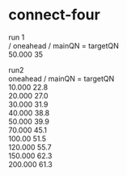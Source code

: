 # connect-four




run 1\
/ oneahead / mainQN = targetQN \
50.000 35

run2 \
oneahead / mainQN = targetQN\
10.000 22.8\
20.000 27.0\
30.000 31.9\
40.000  38.8\
50.000 39.9\
70.000 45.1\
100.00 51.5\
120.000 55.7\
150.000 62.3\
200.000 61.3

